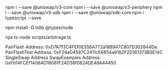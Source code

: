 npm i --save @uniswap/v3-core
npm i --save @uniswap/v3-periphery
npm i --save @uniswap/v3-sdk
npm i --save @uniswap/sdk-core
npm i typescript --save

npm install -D tslib @types/node

npx ts-node scripts/arbitrage.ts

PairFlash Address: 0xD7A7f3C4FEf0E556A772a18B947C807D302844Da
PairFlashTest Address: 0xF24aD4587C2411cE6854a9182F2D161373B3E14C
SingleSwap Address
SwapExamples Address: 0xFb14FCEf1406AD16081F24D38f0824DE48A44450